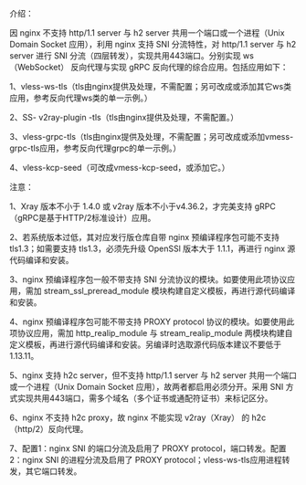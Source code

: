 介绍：

因 nginx 不支持 http/1.1 server 与 h2 server 共用一个端口或一个进程（Unix Domain Socket 应用），利用 nginx 支持 SNI 分流特性，对 http/1.1 server 与 h2 server 进行 SNI 分流（四层转发），实现共用443端口。分别实现 ws（WebSocket） 反向代理与实现 gRPC 反向代理的综合应用。包括应用如下：

1、vless-ws-tls（tls由nginx提供及处理，不需配置；另可改成或添加其它ws类应用，参考反向代理ws类的单一示例。）

2、SS- v2ray-plugin -tls（tls由nginx提供及处理，不需配置。）

3、vless-grpc-tls（tls由nginx提供及处理，不需配置；另可改成或添加vmess-grpc-tls应用，参考反向代理grpc的单一示例。）

4、vless-kcp-seed（可改成vmess-kcp-seed，或添加它。）

注意：

1、Xray 版本不小于 1.4.0 或 v2ray 版本不小于v4.36.2，才完美支持 gRPC（gRPC是基于HTTP/2标准设计）应用。

2、若系统版本过低，其对应发行版仓库自带 nginx 预编译程序包可能不支持 tls1.3；如需要支持 tls1.3，必须先升级 OpenSSl 版本大于 1.1.1，再进行 nginx 源代码编译和安装。

3、nginx 预编译程序包一般不带支持 SNI 分流协议的模块。如要使用此项协议应用，需加 stream_ssl_preread_module 模块构建自定义模板，再进行源代码编译和安装。

4、nginx 预编译程序包可能不带支持 PROXY protocol 协议的模块。如要使用此项协议应用，需加 http_realip_module 与 stream_realip_module 两模块构建自定义模板，再进行源代码编译和安装。另编译时选取源代码版本建议不要低于1.13.11。

5、nginx 支持 h2c server，但不支持 http/1.1 server 与 h2 server 共用一个端口或一个进程（Unix Domain Socket 应用），故两者都启用必须分开。采用 SNI 方式实现共用443端口，需多个域名（多个证书或通配符证书）来标记区分。

6、nginx 不支持 h2c proxy，故 nginx 不能实现 v2ray（Xray） 的 h2c（http/2）反向代理。

7、配置1：nginx SNI 的端口分流及启用了 PROXY protocol，端口转发。配置2：nginx SNI 的进程分流及启用了 PROXY protocol；vless-ws-tls应用进程转发，其它端口转发。
